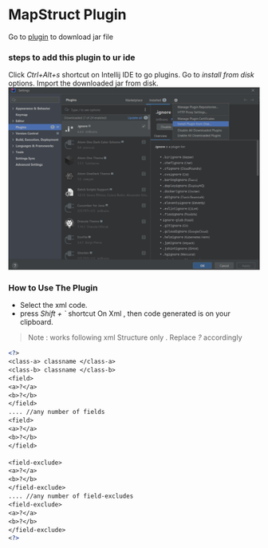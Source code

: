 
# MapStruct Plugin
Go to [plugin](build/idea-sandbox/plugins/MapStructPlugin/lib) to download jar file


### steps to add this plugin to ur ide
Click *Ctrl+Alt+s* shortcut on Intellij IDE to go plugins.
Go to *install from disk* options.
Import the downloaded  jar from disk. <br>
![to.png](to.png "to")

### How to Use The Plugin
- Select the xml code.
- press *Shift + `* shortcut On Xml , then code generated is on your clipboard.

> Note : works following  xml Structure only  . Replace *?*  accordingly

```xml
<?>
<class-a> classname </class-a>
<class-b> classname </class-b>
<field>
<a>?</a>
<b>?</b>
</field>
.... //any number of fields
<field>
<a>?</a>
<b>?</b>
</field>  

<field-exclude>
<a>?</a>
<b>?</b>
</field-exclude>
.... //any number of field-excludes
<field-exclude>
<a>?</a>
<b>?</b>
</field-exclude>  
<?>
```
